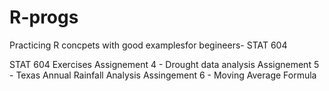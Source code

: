 # R-progs
Practicing R concpets with good examplesfor begineers- STAT 604 


STAT 604 Exercises
Assignement 4 - Drought data analysis
Assignement 5 - Texas Annual Rainfall Analysis
Assingement 6 - Moving Average Formula
